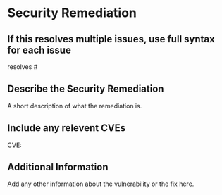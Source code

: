 # Security Remediation

## If this resolves multiple issues, use full syntax for each issue

resolves #

## Describe the Security Remediation

A short description of what the remediation is.

## Include any relevent CVEs

CVE:

## Additional Information

Add any other information about the vulnerability or the fix here.
